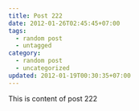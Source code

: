 ```yaml
---
title: Post 222
date: 2012-01-26T02:45:45+07:00
tags:
  - random post
  - untagged
category:
  - random post
  - uncategorized
updated: 2012-01-19T00:30:35+07:00
---
```

This is content of post 222